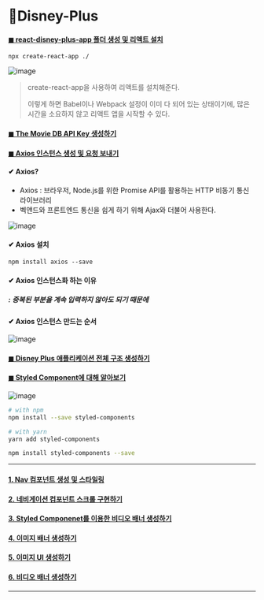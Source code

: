 # 🎠Disney-Plus

#### [◼ react-disney-plus-app 폴더 생성 및 리액트 설치](https://github.com/oiosu/Disney-Plus/blob/main/01.%20Disney%20Plus%20%EC%95%B1%20%EB%A7%8C%EB%93%A4%EA%B8%B0%20%EC%8B%9C%EC%9E%91/00_Create-React-App%EC%9C%BC%EB%A1%9C%20%EB%A6%AC%EC%95%A1%ED%8A%B8%20%EC%84%A4%EC%B9%98%ED%95%98%EA%B8%B0/Create%20React%20App%EC%9C%BC%EB%A1%9C%20%EB%A6%AC%EC%95%A1%ED%8A%B8%20%EC%84%A4%EC%B9%98%ED%95%98%EA%B8%B0.md)

```
npx create-react-app ./
```

![image](https://user-images.githubusercontent.com/99783474/209544894-7c3aa846-1d85-42f2-8d6a-3810b674a6a5.png)

> create-react-app을 사용하여 리액트를 설치해준다. 
>
> 이렇게 하면 Babel이나 Webpack 설정이 이미 다 되어 있는 상태이기에, 많은 시간을 소요하지 않고 리액트 앱을 시작할 수 있다. 


#### [◼ The Movie DB API Key 생성하기](https://github.com/oiosu/Disney-Plus/blob/main/01.%20Disney%20Plus%20%EC%95%B1%20%EB%A7%8C%EB%93%A4%EA%B8%B0%20%EC%8B%9C%EC%9E%91/00_Create-React-App%EC%9C%BC%EB%A1%9C%20%EB%A6%AC%EC%95%A1%ED%8A%B8%20%EC%84%A4%EC%B9%98%ED%95%98%EA%B8%B0/The%20Movie%20DB%20API%20Key%20%EC%83%9D%EC%84%B1%ED%95%98%EA%B8%B0.md)

#### [◼ Axios 인스턴스 생성 및 요청 보내기](https://github.com/oiosu/Disney-Plus/blob/main/01.%20Disney%20Plus%20%EC%95%B1%20%EB%A7%8C%EB%93%A4%EA%B8%B0%20%EC%8B%9C%EC%9E%91/00_Create-React-App%EC%9C%BC%EB%A1%9C%20%EB%A6%AC%EC%95%A1%ED%8A%B8%20%EC%84%A4%EC%B9%98%ED%95%98%EA%B8%B0/The%20Movie%20DB%20API%20%EC%9A%94%EC%B2%AD%EC%9D%84%20%EC%9C%84%ED%95%9C%20Axios%20%EC%9D%B8%EC%8A%A4%ED%84%B4%EC%8A%A4%20%EC%83%9D%EC%84%B1%20%EB%B0%8F%20%EC%9A%94%EC%B2%AD%20%EB%B3%B4%EB%82%B4%EA%B8%B0.md)

#### ✔ Axios? 

* Axios : 브라우저, Node.js를 위한 Promise API를 활용하는 HTTP 비동기 통신 라이브러리 
* 벡앤드와 프론트엔드 통신을 쉽게 하기 위해 Ajax와 더불어 사용한다. 


![image](https://user-images.githubusercontent.com/99783474/209545321-f72ff320-0101-4569-90c8-e21c1cd6e97e.png)

#### ✔ Axios 설치 

```
npm install axios --save
```

#### ✔ Axios 인스턴스화 하는 이유 
##### : 중복된 부분을 계속 입력하지 않아도 되기 때문에 

#### ✔ Axios 인스턴스 만드는 순서 

![image](https://user-images.githubusercontent.com/99783474/209545444-a2646031-222b-4b80-834f-1b8af53581f6.png)


#### [◼ Disney Plus 애플리케이션 전체 구조 생성하기](https://github.com/oiosu/Disney-Plus/blob/main/01.%20Disney%20Plus%20%EC%95%B1%20%EB%A7%8C%EB%93%A4%EA%B8%B0%20%EC%8B%9C%EC%9E%91/00_Create-React-App%EC%9C%BC%EB%A1%9C%20%EB%A6%AC%EC%95%A1%ED%8A%B8%20%EC%84%A4%EC%B9%98%ED%95%98%EA%B8%B0/Disney%20Plus%20%EC%95%A0%ED%94%8C%EB%A6%AC%EC%BC%80%EC%9D%B4%EC%85%98%20%EC%A0%84%EC%B2%B4%20%EA%B5%AC%EC%A1%B0%20%EC%83%9D%EC%84%B1%ED%95%98%EA%B8%B0.md)

#### [◼ Styled Component에 대해 알아보기 ](https://github.com/oiosu/Disney-Plus/blob/main/01.%20Disney%20Plus%20%EC%95%B1%20%EB%A7%8C%EB%93%A4%EA%B8%B0%20%EC%8B%9C%EC%9E%91/00_Create-React-App%EC%9C%BC%EB%A1%9C%20%EB%A6%AC%EC%95%A1%ED%8A%B8%20%EC%84%A4%EC%B9%98%ED%95%98%EA%B8%B0/Styled%20Component%EC%97%90%20%EB%8C%80%ED%95%B4%20%EC%95%8C%EC%95%84%EB%B3%B4%EA%B8%B0.md)

![image](https://user-images.githubusercontent.com/99783474/209545667-654be665-1a8c-462b-9441-2f3b9865d8d9.png)


```bash
# with npm 
npm install --save styled-components

# with yarn
yarn add styled-components
```

```bash
npm install styled-components --save
```

---

#### [1. Nav 컴포넌트 생성 및 스타일링 ](https://github.com/oiosu/Disney-Plus/blob/main/01.%20Disney%20Plus%20%EC%95%B1%20%EB%A7%8C%EB%93%A4%EA%B8%B0%20%EC%8B%9C%EC%9E%91/01_Disney%20Plus%20%EA%B5%AC%ED%98%84/1.%20%EB%84%A4%EB%B9%84%EA%B2%8C%EC%9D%B4%EC%85%98%20%EC%BB%B4%ED%8F%AC%EB%84%8C%ED%8A%B8%20%EC%83%9D%EC%84%B1%20%EB%B0%8F%20%EC%8A%A4%ED%83%80%EC%9D%BC%EB%A7%81.md)

#### [2. 네비게이션 컴포넌트 스크롤 구현하기 ](https://github.com/oiosu/Disney-Plus/blob/main/01.%20Disney%20Plus%20%EC%95%B1%20%EB%A7%8C%EB%93%A4%EA%B8%B0%20%EC%8B%9C%EC%9E%91/01_Disney%20Plus%20%EA%B5%AC%ED%98%84/2.%20%EB%84%A4%EB%B9%84%EA%B2%8C%EC%9D%B4%EC%85%98%20%EC%BB%B4%ED%8F%AC%EB%84%8C%ED%8A%B8%20%EC%8A%A4%ED%81%AC%EB%A1%A4%20%EA%B5%AC%ED%98%84%ED%95%98%EA%B8%B0.md)

#### [3. Styled Componenet를 이용한 비디오 배너 생성하기 ](https://github.com/oiosu/Disney-Plus/blob/main/01.%20Disney%20Plus%20%EC%95%B1%20%EB%A7%8C%EB%93%A4%EA%B8%B0%20%EC%8B%9C%EC%9E%91/01_Disney%20Plus%20%EA%B5%AC%ED%98%84/3.%20Styled%20Component%EB%A5%BC%20%EC%9D%B4%EC%9A%A9%ED%95%9C%20%EB%B9%84%EB%94%94%EC%98%A4%20%EB%B0%B0%EB%84%88%20%EC%83%9D%EC%84%B1%ED%95%98%EA%B8%B0.md)

#### [4. 이미지 배너 생성하기 ](https://github.com/oiosu/Disney-Plus/blob/main/01.%20Disney%20Plus%20%EC%95%B1%20%EB%A7%8C%EB%93%A4%EA%B8%B0%20%EC%8B%9C%EC%9E%91/01_Disney%20Plus%20%EA%B5%AC%ED%98%84/4.%20%EC%9D%B4%EB%AF%B8%EC%A7%80%20%EB%B0%B0%EB%84%88%20%EC%83%9D%EC%84%B1%ED%95%98%EA%B8%B0.md)

#### [5. 이미지 UI 생성하기 ](https://github.com/oiosu/Disney-Plus/blob/main/01.%20Disney%20Plus%20%EC%95%B1%20%EB%A7%8C%EB%93%A4%EA%B8%B0%20%EC%8B%9C%EC%9E%91/01_Disney%20Plus%20%EA%B5%AC%ED%98%84/5.%20%EC%9D%B4%EB%AF%B8%EC%A7%80%20UI%20%EC%83%9D%EC%84%B1%ED%95%98%EA%B8%B0.md)

#### [6. 비디오 배너 생성하기 ](https://github.com/oiosu/Disney-Plus/blob/main/01.%20Disney%20Plus%20%EC%95%B1%20%EB%A7%8C%EB%93%A4%EA%B8%B0%20%EC%8B%9C%EC%9E%91/01_Disney%20Plus%20%EA%B5%AC%ED%98%84/6.%20%EB%B9%84%EB%94%94%EC%98%A4%20%EB%B0%B0%EB%84%88%20%EC%83%9D%EC%84%B1%ED%95%98%EA%B8%B0.md)

---





